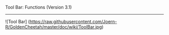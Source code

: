 Tool Bar: Functions (Version 3.1)
***

![Tool Bar] (https://raw.githubusercontent.com/Joern-R/GoldenCheetah/master/doc/wiki/ToolBar.jpg)
